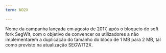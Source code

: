 ```yaml
---
term: NO2X

---
```

Nome da campanha lançada em agosto de 2017, após o bloqueio do soft fork SegWit, com o objetivo de convencer os utilizadores a não implementarem a duplicação do tamanho do bloco de 1 MB para 2 MB, tal como previsto na atualização SEGWIT2X.